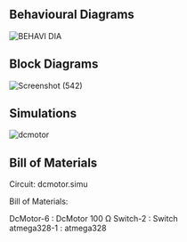 
## Behavioural Diagrams

![BEHAVI DIA](https://user-images.githubusercontent.com/94243541/144276733-a3207857-616c-43f1-aed9-747183801258.jpg)


## Block Diagrams

![Screenshot (542)](https://user-images.githubusercontent.com/94243541/144290417-aac1be01-a966-4531-b5c2-e0f1af96c087.png)


## Simulations

![dcmotor](https://user-images.githubusercontent.com/94243541/144262501-74d6788c-17c1-47c1-8613-5ef36bb92dca.png)


## Bill of Materials
Circuit: dcmotor.simu

Bill of Materials:

DcMotor-6 : DcMotor 100 Ω
Switch-2 : Switch   
atmega328-1 : atmega328   
